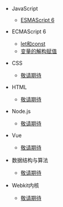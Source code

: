 - JavaScript
    - [ESMAScript 6](javascript/es6/let和const.md)
    
- ECMAScript 6
    - [let和const](javascript/es6/let和const.md)
    - [变量的解构赋值](javascript/es6/变量的解构赋值.md)

- CSS
    - [敬请期待](/css)

- HTML
    - [敬请期待](/html)
    
- Node.js
    - [敬请期待](/node)
 
- Vue
    - [敬请期待](/vue)
    
- 数据结构与算法
    - [敬请期待](/algorithms)
    
- Webkit内核    
    - [敬请期待](/webkit)

